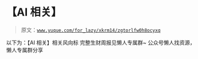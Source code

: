 # 【AI 相关】

> 原文：[`www.yuque.com/for_lazy/xkrm14/zgtorlfw0h8ocyxq`](https://www.yuque.com/for_lazy/xkrm14/zgtorlfw0h8ocyxq)

<ne-p id="u58d30d27" data-lake-id="u58d30d27"><ne-text id="u5a31ec7a">以下为：【AI 相关】相关风向标</ne-text></ne-p> <ne-p id="u500bdc03" data-lake-id="u500bdc03"><ne-text id="uace00290">完整生财周报见懒人专属群~</ne-text></ne-p> <ne-p id="ua01c8876" data-lake-id="ua01c8876"><ne-text id="uadbc13f8">公众号懒人找资源，懒人专属群分享</ne-text></ne-p>